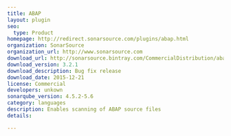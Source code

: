 ```yaml
---
title: ABAP
layout: plugin
seo: 
  type: Product
homepage: http://redirect.sonarsource.com/plugins/abap.html
organization: SonarSource
organization_url: http://www.sonarsource.com
download_url: http://sonarsource.bintray.com/CommercialDistribution/abap/sonar-abap-plugin-3.2.1.jar
download_version: 3.2.1
download_description: Bug fix release
download_date: 2015-12-21
license: Commercial
developers: unkown
sonarqube_version: 4.5.2-5.6
category: languages
description: Enables scanning of ABAP source files
details: 

---
```

